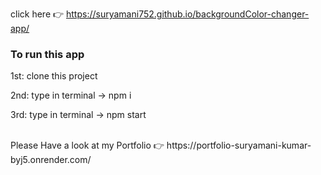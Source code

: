 click here 👉 https://suryamani752.github.io/backgroundColor-changer-app/
<h3>To run this app</h3>
<p>1st: clone this project</p>
<p>2nd: type in terminal -> npm i</p>
<p>3rd: type in terminal -> npm start</p>
<br>
Please Have a look at my Portfolio 👉 https://portfolio-suryamani-kumar-byj5.onrender.com/
